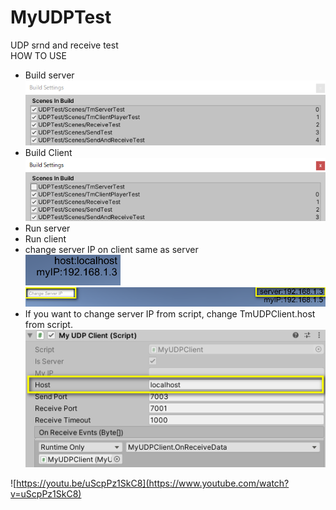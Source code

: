 # MyUDPTest  
UDP srnd and receive test  
HOW TO USE  
- Build server  
  ![build server](img/buildServer.png)  
- Build Client  
  ![build client](img/buildClient.png)  
- Run server  
- Run client  
- change server IP on client same as server  
  ![server IP](img/serverIP.png)  
  ![server IP on client](img/clientIP.png)  
- If you want to change server IP from script, change TmUDPClient.host from script.  
  ![hostIP on script](img/clientInspector.png)  

![https://youtu.be/uScpPz1SkC8](https://www.youtube.com/watch?v=uScpPz1SkC8)
